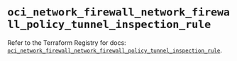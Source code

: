 # `oci_network_firewall_network_firewall_policy_tunnel_inspection_rule`

Refer to the Terraform Registry for docs: [`oci_network_firewall_network_firewall_policy_tunnel_inspection_rule`](https://registry.terraform.io/providers/hashicorp/oci/7.19.0/docs/resources/network_firewall_network_firewall_policy_tunnel_inspection_rule).
